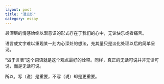 ```yaml
---
layout: post
title: "潜意识"
category: essay
---
```


最深层的情感始终以潜意识的形式存在于我们的心中，无论快乐或者痛苦。


语言或文字难以重现某一刻内心深处的想法，充其量只是淡化处理以后的简单呈现。


“溢于言表”这个词语就是这个观点最好的诠释。同样，真正的无话可说并非无话可说，而是无话可说。


所以，写（说）是重要，不写（说）却是更重要。